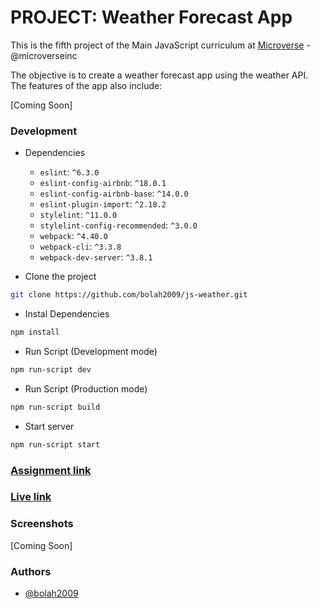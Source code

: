 # PROJECT: Weather Forecast App

This is the fifth project of the Main JavaScript curriculum at [Microverse](https://www.microverse.org/) - @microverseinc

The objective is to create a weather forecast app using the weather API. The features of the app also include:

[Coming Soon]

### Development

- Dependencies

  - `eslint`: `^6.3.0`
  - `eslint-config-airbnb`: `^18.0.1`
  - `eslint-config-airbnb-base`: `^14.0.0`
  - `eslint-plugin-import`: `^2.18.2`
  - `stylelint`: `^11.0.0`
  - `stylelint-config-recommended`: `^3.0.0`
  - `webpack`: `^4.40.0`
  - `webpack-cli`: `^3.3.8`
  - `webpack-dev-server`: `^3.8.1`

- Clone the project

```bash
git clone https://github.com/bolah2009/js-weather.git

```

- Instal Dependencies

```bash
npm install
```

- Run Script (Development mode)

```bash
npm run-script dev
```

- Run Script (Production mode)

```bash
npm run-script build
```

- Start server

```bash
npm run-script start
```

### [Assignment link](https://www.theodinproject.com/courses/javascript/lessons/weather-app)

### [Live link](https://bolah2009.github.io/js-weather/)

### Screenshots

[Coming Soon]

### Authors

- [@bolah2009](https://github.com/bolah2009/)
